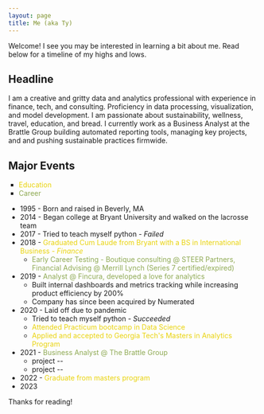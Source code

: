 ```yaml
---
layout: page
title: Me (aka Ty)
---
```


<p class="message">
  Welcome! I see you may be interested in learning a bit about me. Read below for a timeline of my highs and lows.
</p>

## Headline
I am a creative and gritty data and analytics professional with experience in finance, tech, and consulting. Proficiency in data processing, visualization, and model development. I am passionate about sustainability, wellness, travel, education, and bread. I currently work as a Business Analyst at the Brattle Group building automated reporting tools, managing key projects, and and pushing sustainable practices firmwide.

## Major Events

<style>
  .square-bullets {
    list-style-type: square;
    padding-left: 1.5em;
  }
  .edu-note {
    color: #E9D30C;
  }
  .career-note {
    color: #8FAA54;
  }
</style>
<ul class="square-bullets">
  <li><span class="edu-note">Education</span></li>
  <li><span class="career-note">Career</span></li>
</ul>

* 1995 - Born and raised in Beverly, MA
* 2014 - Began college at Bryant University and walked on the lacrosse team
* 2017 - Tried to teach myself python - *Failed*
* 2018 - <span class="edu-note">Graduated Cum Laude from Bryant with a BS in International Business - *Finance*</span>
  * <span class="career-note">Early Career Testing - Boutique consulting @ STEER Partners, Financial Advising @ Merrill Lynch (Series 7 certified/expired)</span>
* 2019 - <span class="career-note">Analyst @ Fincura, developed a love for analytics</span>
  * Built internal dashboards and metrics tracking while increasing product efficiency by 200%
  * Company has since been acquired by Numerated
* 2020 - Laid off due to pandemic
  * Tried to teach myself python - *Succeeded*
  * <span class="edu-note">Attended Practicum bootcamp in Data Science</span>
  * <span class="edu-note">Applied and accepted to Georgia Tech's Masters in Analytics Program</span>
* 2021 - <span class="career-note">Business Analyst @ The Brattle Group</span>
  * project --
  * project --
* 2022 - <span class="edu-note">Graduate from masters program</span>
* 2023


Thanks for reading!
